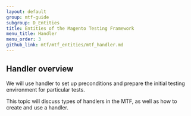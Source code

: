 ```yaml
---
layout: default
group: mtf-guide
subgroup: D_Entities
title: Entities of the Magento Testing Framework
menu_title: Handler
menu_order: 3
github_link: mtf/mtf_entities/mtf_handler.md
---
```


<h2 id="mtf_handler_overview">Handler overview</h2>

We will use handler to set up preconditions and prepare the initial testing environment for particular tests.

This topic will discuss types of handlers in the MTF, as well as how to create and use a handler.